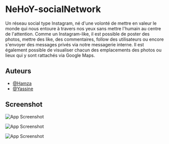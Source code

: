 # NeHoY-socialNetwork

Un réseau social type Instagram, né d'une volonté de mettre en valeur le monde qui nous entoure à travers nos yeux sans mettre l'humain au centre de l'attention.
Comme un Instagram-like, il est possible de poster des photos, mettre des like, des commentaires, follow des utilisateurs ou encore s'envoyer des messages privés via notre messagerie interne. Il est également possible de visualiser chacun des emplacements des photos ou lieux qui y sont rattachés via Google Maps.


## Auteurs

- [@Hamza](https://www.github.com/hmzaakun)
- [@Yassine](https://github.com/Yassine94110)


## Screenshot

![App Screenshot](https://i.imgur.com/xkgeRxs.png)

![App Screenshot](https://i.imgur.com/HTA2Mxk.png)

![App Screenshot](https://i.imgur.com/6dQCGy0.png)
